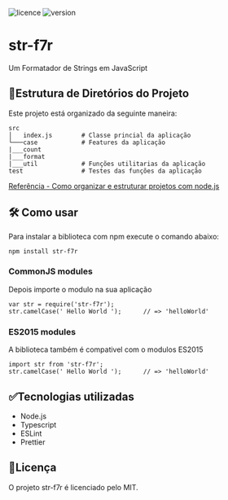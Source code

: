 ![licence](https://img.shields.io/github/license/JessPergentino/str-f7r?style=for-the-badge) ![version](https://img.shields.io/github/package-json/v/jesspergentino/str-f7r?style=for-the-badge)

# str-f7r

Um Formatador de Strings em JavaScript

## 📁Estrutura de Diretórios do Projeto

Este projeto está organizado da seguinte maneira:

```
src
│   index.js        # Classe princial da aplicação
└───case            # Features da aplicação
|___count
|___format
|___util            # Funções utilitarias da aplicação
test                # Testes das funções da aplicação
```

[Referência - Como organizar e estruturar projetos com node.js](https://medium.com/@diomalta/como-organizar-e-estruturar-projetos-com-node-js-4845be004899)

## 🛠️ Como usar

Para instalar a biblioteca com npm execute o comando abaixo:

    npm install str-f7r

### CommonJS modules

Depois importe o modulo na sua aplicação

    var str = require('str-f7r');
    str.camelCase(' Hello World ');      // => 'helloWorld'

### ES2015 modules

A biblioteca também é compativel com o modulos ES2015

    import str from 'str-f7r';
    str.camelCase(' Hello World ');      // => 'helloWorld'

## ✅Tecnologias utilizadas

- Node.js
- Typescript
- ESLint
- Prettier

## 📝Licença

O projeto str-f7r é licenciado pelo MIT.
